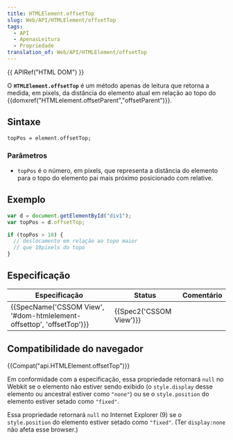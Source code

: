 ```yaml
---
title: HTMLElement.offsetTop
slug: Web/API/HTMLElement/offsetTop
tags:
  - API
  - ApenasLeitura
  - Propriedade
translation_of: Web/API/HTMLElement/offsetTop
---
```

{{ APIRef("HTML DOM") }}

O **`HTMLElement.offsetTop`** é um método apenas de leitura que retorna a medida, em pixels, da distância do elemento atual em relação ao topo do {{domxref("HTMLelement.offsetParent","offsetParent")}}.

## Sintaxe

```
topPos = element.offsetTop;
```

### Parâmetros

- `topPos` é o número, em pixels, que representa a distância do elemento para o topo do elemento pai mais próximo posicionado com relative.

## Exemplo

```js
var d = document.getElementById("div1");
var topPos = d.offsetTop;

if (topPos > 10) {
  // deslocamento em relação ao topo maior
  // que 10pixels do topo
}
```

## Especificação

| Especificação                                                                                | Status                           | Comentário |
| -------------------------------------------------------------------------------------------- | -------------------------------- | ---------- |
| {{SpecName('CSSOM View', '#dom-htmlelement-offsettop', 'offsetTop')}} | {{Spec2('CSSOM View')}} |            |

## Compatibilidade do navegador

{{Compat("api.HTMLElement.offsetTop")}}

Em conformidade com a especificação, essa propriedade retornará `null` no Webkit se o elemento não estiver sendo exibido (o `style.display` desse elemento ou ancestral estiver como `"none"`) ou se o `style.position` do elemento estiver setado como `"fixed"`.

Essa propriedade retornará `null` no Internet Explorer (9) se o `style.position` do elemento estiver setado como `"fixed"`. (Ter `display:none` não afeta esse browser.)
